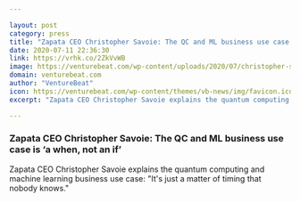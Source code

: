 ```yaml
---

layout: post
category: press
title: "Zapata CEO Christopher Savoie: The QC and ML business use case is ‘a when, not an if’"
date: 2020-07-11 22:36:30
link: https://vrhk.co/2ZkVvWB
image: https://venturebeat.com/wp-content/uploads/2020/07/christopher-savoie.png?w=1200&strip=all
domain: venturebeat.com
author: "VentureBeat"
icon: https://venturebeat.com/wp-content/themes/vb-news/img/favicon.ico
excerpt: "Zapata CEO Christopher Savoie explains the quantum computing and machine learning business use case: \"It's just a matter of timing that nobody knows.\""

---
```


### Zapata CEO Christopher Savoie: The QC and ML business use case is ‘a when, not an if’

Zapata CEO Christopher Savoie explains the quantum computing and machine learning business use case: "It's just a matter of timing that nobody knows."